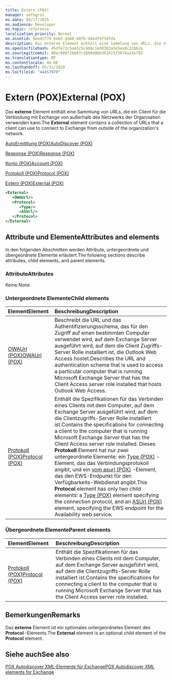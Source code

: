 ```yaml
---
title: Extern (POX)
manager: sethgros
ms.date: 09/17/2015
ms.audience: Developer
ms.topic: reference
localization_priority: Normal
ms.assetid: 8eed1f79-6eb3-4a88-80fb-d4edf9f34fda
description: Das externe Element enthält eine Sammlung von URLs, die ein Client für die Verbindung mit Exchange von außerhalb des Netzwerks der Organisation verwenden kann.
ms.openlocfilehash: 45d7e72c5a43c5c468c1edd303a5e5ea8c2cb62e
ms.sourcegitcommit: 88ec988f2bb67c1866d06b361615f3674a24e795
ms.translationtype: MT
ms.contentlocale: de-DE
ms.lasthandoff: 05/31/2020
ms.locfileid: "44457970"
---
```

# <a name="external-pox"></a><span data-ttu-id="3d721-103">Extern (POX)</span><span class="sxs-lookup"><span data-stu-id="3d721-103">External (POX)</span></span>

<span data-ttu-id="3d721-104">Das **externe** Element enthält eine Sammlung von URLs, die ein Client für die Verbindung mit Exchange von außerhalb des Netzwerks der Organisation verwenden kann.</span><span class="sxs-lookup"><span data-stu-id="3d721-104">The **External** element contains a collection of URLs that a client can use to connect to Exchange from outside of the organization's network.</span></span> 
  
[<span data-ttu-id="3d721-105">AutoErmittlung (POX)</span><span class="sxs-lookup"><span data-stu-id="3d721-105">AutoDiscover (POX)</span></span>](autodiscover-pox.md)
  
[<span data-ttu-id="3d721-106">Response (POX)</span><span class="sxs-lookup"><span data-stu-id="3d721-106">Response (POX)</span></span>](response-pox.md)
  
[<span data-ttu-id="3d721-107">Konto (POX)</span><span class="sxs-lookup"><span data-stu-id="3d721-107">Account (POX)</span></span>](account-pox.md)
  
[<span data-ttu-id="3d721-108">Protokoll (POX)</span><span class="sxs-lookup"><span data-stu-id="3d721-108">Protocol (POX)</span></span>](protocol-pox.md)
  
[<span data-ttu-id="3d721-109">Extern (POX)</span><span class="sxs-lookup"><span data-stu-id="3d721-109">External (POX)</span></span>](external-pox.md)
  
```XML
<External>
   <OWAUrl/>
   <Protocol>
      <Type/>
      <ASUrl/>
   </Protocol>
</External>

```

## <a name="attributes-and-elements"></a><span data-ttu-id="3d721-110">Attribute und Elemente</span><span class="sxs-lookup"><span data-stu-id="3d721-110">Attributes and elements</span></span>

<span data-ttu-id="3d721-111">In den folgenden Abschnitten werden Attribute, untergeordnete und übergeordnete Elemente erläutert.</span><span class="sxs-lookup"><span data-stu-id="3d721-111">The following sections describe attributes, child elements, and parent elements.</span></span>
  
### <a name="attributes"></a><span data-ttu-id="3d721-112">Attribute</span><span class="sxs-lookup"><span data-stu-id="3d721-112">Attributes</span></span>

<span data-ttu-id="3d721-113">Keine.</span><span class="sxs-lookup"><span data-stu-id="3d721-113">None.</span></span>
  
### <a name="child-elements"></a><span data-ttu-id="3d721-114">Untergeordnete Elemente</span><span class="sxs-lookup"><span data-stu-id="3d721-114">Child elements</span></span>

|<span data-ttu-id="3d721-115">**Element**</span><span class="sxs-lookup"><span data-stu-id="3d721-115">**Element**</span></span>|<span data-ttu-id="3d721-116">**Beschreibung**</span><span class="sxs-lookup"><span data-stu-id="3d721-116">**Description**</span></span>|
|:-----|:-----|
|[<span data-ttu-id="3d721-117">OWAUrl (POX)</span><span class="sxs-lookup"><span data-stu-id="3d721-117">OWAUrl (POX)</span></span>](owaurl-pox.md) <br/> |<span data-ttu-id="3d721-118">Beschreibt die URL und das Authentifizierungsschema, das für den Zugriff auf einen bestimmten Computer verwendet wird, auf dem Exchange Server ausgeführt wird, auf dem die Client Zugriffs-Server Rolle installiert ist, die Outlook Web Access hostet.</span><span class="sxs-lookup"><span data-stu-id="3d721-118">Describes the URL and authentication schema that is used to access a particular computer that is running Microsoft Exchange Server that has the Client Access server role installed that hosts Outlook Web Access.</span></span>  <br/> |
|[<span data-ttu-id="3d721-119">Protokoll (POX)</span><span class="sxs-lookup"><span data-stu-id="3d721-119">Protocol (POX)</span></span>](protocol-pox.md) <br/> |<span data-ttu-id="3d721-120">Enthält die Spezifikationen für das Verbinden eines Clients mit dem Computer, auf dem Exchange Server ausgeführt wird, auf dem die Clientzugriffs-Server Rolle installiert ist.</span><span class="sxs-lookup"><span data-stu-id="3d721-120">Contains the specifications for connecting a client to the computer that is running Microsoft Exchange Server that has the Client Access server role installed.</span></span> <span data-ttu-id="3d721-121">Dieses **Protokoll** Element hat nur zwei untergeordnete Elemente: ein [Type (POX)](type-pox.md) -Element, das das Verbindungsprotokoll angibt, und ein [vom asurl (POX)](asurl-pox.md) -Element, das den EWS-Endpunkt für den Verfügbarkeits-Webdienst angibt.</span><span class="sxs-lookup"><span data-stu-id="3d721-121">This **Protocol** element has only two child elements: a [Type (POX)](type-pox.md) element specifying the connection protocol, and an [ASUrl (POX)](asurl-pox.md) element, specifying the EWS endpoint for the Availability web service.</span></span>  <br/> |
   
### <a name="parent-elements"></a><span data-ttu-id="3d721-122">Übergeordnete Elemente</span><span class="sxs-lookup"><span data-stu-id="3d721-122">Parent elements</span></span>

|<span data-ttu-id="3d721-123">**Element**</span><span class="sxs-lookup"><span data-stu-id="3d721-123">**Element**</span></span>|<span data-ttu-id="3d721-124">**Beschreibung**</span><span class="sxs-lookup"><span data-stu-id="3d721-124">**Description**</span></span>|
|:-----|:-----|
|[<span data-ttu-id="3d721-125">Protokoll (POX)</span><span class="sxs-lookup"><span data-stu-id="3d721-125">Protocol (POX)</span></span>](protocol-pox.md) <br/> |<span data-ttu-id="3d721-126">Enthält die Spezifikationen für das Verbinden eines Clients mit dem Computer, auf dem Exchange Server ausgeführt wird, auf dem die Clientzugriffs-Server Rolle installiert ist.</span><span class="sxs-lookup"><span data-stu-id="3d721-126">Contains the specifications for connecting a client to the computer that is running Microsoft Exchange Server that has the Client Access server role installed.</span></span>  <br/> |
   
## <a name="remarks"></a><span data-ttu-id="3d721-127">Bemerkungen</span><span class="sxs-lookup"><span data-stu-id="3d721-127">Remarks</span></span>

<span data-ttu-id="3d721-128">Das **externe** Element ist ein optionales untergeordnetes Element des **Protocol** -Elements.</span><span class="sxs-lookup"><span data-stu-id="3d721-128">The **External** element is an optional child element of the **Protocol** element.</span></span> 
  
## <a name="see-also"></a><span data-ttu-id="3d721-129">Siehe auch</span><span class="sxs-lookup"><span data-stu-id="3d721-129">See also</span></span>



[<span data-ttu-id="3d721-130">POX Autodiscover XML-Elemente für Exchange</span><span class="sxs-lookup"><span data-stu-id="3d721-130">POX Autodiscover XML elements for Exchange</span></span>](pox-autodiscover-xml-elements-for-exchange.md)

